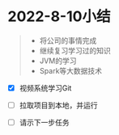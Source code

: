 # 2022-8-10小结

> * 将公司的事情完成
>* 继续复习学习过的知识
> * JVM的学习
> * Spark等大数据技术



- [x] 视频系统学习Git
- [ ] 拉取项目到本地，并运行
- [ ] 请示下一步任务




